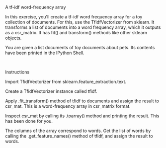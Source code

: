 A tf-idf word-frequency array

In this exercise, you'll create a tf-idf word frequency array for a toy collection of documents. For this, use the TfidfVectorizer from sklearn. It transforms a list of documents into a word frequency array, which it outputs as a csr_matrix. It has fit() and transform() methods like other sklearn objects.

You are given a list documents of toy documents about pets. Its contents have been printed in the IPython Shell.

<br>

Instructions


Import TfidfVectorizer from sklearn.feature_extraction.text.

Create a TfidfVectorizer instance called tfidf.

Apply .fit_transform() method of tfidf to documents and assign the result to csr_mat. This is a word-frequency array in csr_matrix format.

Inspect csr_mat by calling its .toarray() method and printing the result. This has been done for you.

The columns of the array correspond to words. Get the list of words by calling the .get_feature_names() method of tfidf, and assign the result to words.
